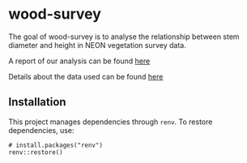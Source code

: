 
# wood-survey

<!-- badges: start -->
<!-- badges: end -->

The goal of wood-survey is to analyse the relationship between stem diameter and height in NEON vegetation survey data.

A report of our analysis can be found [here](report.html)

Details about the data used can be found [here](data/index.html)

## Installation

This project manages dependencies through `renv`. To restore dependencies, use:

```{r}
# install.packages("renv")
renv::restore()
```